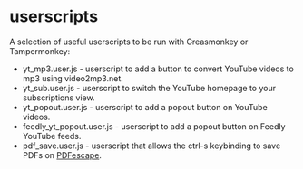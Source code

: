 userscripts
===========

A selection of useful userscripts to be run with Greasmonkey or Tampermonkey:

- yt_mp3.user.js - userscript to add a button to convert YouTube videos to mp3 using video2mp3.net.
- yt_sub.user.js - userscript to switch the YouTube homepage to your subscriptions view.
- yt_popout.user.js - userscript to add a popout button on YouTube videos.
- feedly_yt_popout.user.js - userscript to add a popout button on Feedly YouTube feeds.
- pdf_save.user.js - userscript that allows the ctrl-s keybinding to save PDFs on [PDFescape](http://www.pdfescape.com).
